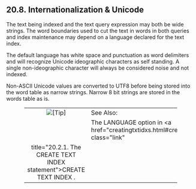 <div id="ftinternationalization" class="section">

<div class="titlepage">

<div>

<div>

## 20.8. Internationalization & Unicode

</div>

</div>

</div>

The text being indexed and the text query expression may both be wide
strings. The word boundaries used to cut the text in words in both
queries and index maintenance may depend on a language declared for the
text index.

The default language has white space and punctuation as word delimiters
and will recognize Unicode ideographic characters as self standing. A
single non-ideographic character will always be considered noise and not
indexed.

Non-ASCII Unicode values are converted to UTF8 before being stored into
the word table as narrow strings. Narrow 8 bit strings are stored in the
words table as is.

<div class="tip" style="margin-left: 0.5in; margin-right: 0.5in;">

|                            |                                                                                     |
|:--------------------------:|:------------------------------------------------------------------------------------|
| ![\[Tip\]](images/tip.png) | See Also:                                                                           |
|                            | The LANGUAGE option in <a href="creatingtxtidxs.html#createtxtidxstmt" class="link" 
                              title="20.2.1. The CREATE TEXT INDEX statement">CREATE TEXT INDEX</a> .              |

</div>

</div>
